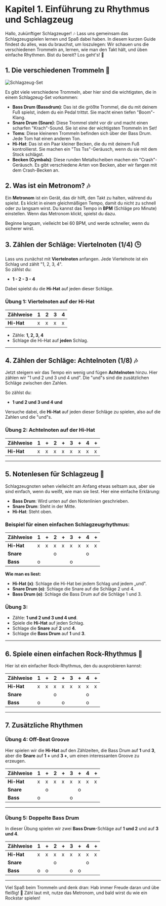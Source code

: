 # Kapitel 1. Einführung zu Rhythmus und Schlagzeug

Hallo, zukünftiger Schlagzeuger! 🎶 Lass uns gemeinsam das Schlagzeugspielen lernen und Spaß dabei haben. In diesem kurzen Guide findest du alles, was du brauchst, um loszulegen: Wir schauen uns die verschiedenen Trommeln an, lernen, wie man den Takt hält, und üben einfache Rhythmen. Bist du bereit? Los geht's! 🥁

## 1. Die verschiedenen Trommeln 🥁

<img src="/api/placeholder/400/320" alt="Schlagzeug-Set" />

Es gibt viele verschiedene Trommeln, aber hier sind die wichtigsten, die in einem Schlagzeug-Set vorkommen:

- **Bass Drum (Bassdrum)**: Das ist die größte Trommel, die du mit deinem Fuß spielst, indem du ein Pedal trittst. Sie macht einen tiefen "Boom"-Klang.
- **Snare Drum (Snare)**: Diese Trommel steht vor dir und macht einen scharfen "Krach"-Sound. Sie ist eine der wichtigsten Trommeln im Set!
- **Toms**: Diese kleineren Trommeln befinden sich über der Bass Drum. Jede Tom hat einen anderen Ton.
- **Hi-Hat**: Das ist ein Paar kleiner Becken, die du mit deinem Fuß kontrollierst. Sie machen ein "Tss Tss"-Geräusch, wenn du sie mit dem Stock schlägst.
- **Becken (Cymbals)**: Diese runden Metallscheiben machen ein "Crash"-Geräusch. Es gibt verschiedene Arten von Becken, aber wir fangen mit dem Crash-Becken an.

## 2. Was ist ein Metronom? 🎶

Ein **Metronom** ist ein Gerät, das dir hilft, den Takt zu halten, während du spielst. Es klickt in einem gleichmäßigen Tempo, damit du nicht zu schnell oder zu langsam wirst. Du kannst das Tempo in **BPM** (Schläge pro Minute) einstellen. Wenn das Metronom klickt, spielst du dazu.

Beginne langsam, vielleicht bei 60 BPM, und werde schneller, wenn du sicherer wirst.

## 3. Zählen der Schläge: Viertelnoten (1/4) 🕒

Lass uns zunächst mit **Viertelnoten** anfangen. Jede Viertelnote ist ein Schlag und zählt "1, 2, 3, 4".  
So zählst du:

- **1 - 2 - 3 - 4**

Dabei spielst du die **Hi-Hat** auf jeden dieser Schläge.

### Übung 1: Viertelnoten auf der Hi-Hat

| Zählweise   | 1    | 2    | 3    | 4    |
|-------------|------|------|------|------|
| **Hi-Hat**  | x    | x    | x    | x    |

- Zähle: **1, 2, 3, 4**
- Schlage die Hi-Hat auf **jeden** Schlag.

---

## 4. Zählen der Schläge: Achtelnoten (1/8) 🎶

Jetzt steigern wir das Tempo ein wenig und fügen **Achtelnoten** hinzu. Hier zählen wir "1 und 2 und 3 und 4 und". Die "und"s sind die zusätzlichen Schläge zwischen den Zahlen.

So zählst du:

- **1 und 2 und 3 und 4 und**

Versuche dabei, die **Hi-Hat** auf jeden dieser Schläge zu spielen, also auf die Zahlen und die "und"s.

### Übung 2: Achtelnoten auf der Hi-Hat

| Zählweise   | 1    | +    | 2    | +    | 3    | +    | 4    | +    |
|-------------|------|------|------|------|------|------|------|------|
| **Hi-Hat**  | x    | x    | x    | x    | x    | x    | x    | x    |

---

## 5. Notenlesen für Schlagzeug 📝

Schlagzeugnoten sehen vielleicht am Anfang etwas seltsam aus, aber sie sind einfach, wenn du weißt, wie man sie liest. Hier eine einfache Erklärung:

- **Bass Drum**: Wird unten auf den Notenlinien geschrieben.
- **Snare Drum**: Steht in der Mitte.
- **Hi-Hat**: Steht oben.

### Beispiel für einen einfachen Schlagzeugrhythmus:

| Zählweise   | 1    | +    | 2    | +    | 3    | +    | 4    | +    |
|-------------|------|------|------|------|------|------|------|------|
| **Hi-Hat**  | x    | x    | x    | x    | x    | x    | x    | x    |
| **Snare**   |      |      | o    |      |      |      | o    |      |
| **Bass**    | o    |      |      |      | o    |      |      |      |

**Wie man es liest:**

- **Hi-Hat (x)**: Schlage die Hi-Hat bei jedem Schlag und jedem „und".
- **Snare Drum (o)**: Schlage die Snare auf die Schläge 2 und 4.
- **Bass Drum (o)**: Schlage die Bass Drum auf die Schläge 1 und 3.

### Übung 3:

- Zähle: **1 und 2 und 3 und 4 und**.
- Spiele die **Hi-Hat** auf jeden Schlag.
- Schlage die **Snare** auf **2** und **4**.
- Schlage die **Bass Drum** auf **1** und **3**.

---

## 6. Spiele einen einfachen Rock-Rhythmus 🎵

Hier ist ein einfacher Rock-Rhythmus, den du ausprobieren kannst:

| Zählweise   | 1    | +    | 2    | +    | 3    | +    | 4    | +    |
|-------------|------|------|------|------|------|------|------|------|
| **Hi-Hat**  | x    | x    | x    | x    | x    | x    | x    | x    |
| **Snare**   |      |      | o    |      |      |      | o    |      |
| **Bass**    | o    |      |      | o    |      |      | o    |

---

## 7. Zusätzliche Rhythmen

### Übung 4: Off-Beat Groove

Hier spielen wir die **Hi-Hat** auf den Zählzeiten, die Bass Drum auf **1** und **3**, aber die **Snare** auf **1 +** und **3 +**, um einen interessanten Groove zu erzeugen.

| Zählweise   | 1    | +    | 2    | +    | 3    | +    | 4    | +    |
|-------------|------|------|------|------|------|------|------|------|
| **Hi-Hat**  | x    | x    | x    | x    | x    | x    | x    | x    |
| **Snare**   |      | o    |      |      |      | o    |      |      |
| **Bass**    | o    |      |      |      | o    |      |      |      |

---

### Übung 5: Doppelte Bass Drum

In dieser Übung spielen wir zwei **Bass Drum**-Schläge auf **1 und 2** und auf **3 und 4**.

| Zählweise   | 1    | +    | 2    | +    | 3    | +    | 4    | +    |
|-------------|------|------|------|------|------|------|------|------|
| **Hi-Hat**  | x    | x    | x    | x    | x    | x    | x    | x    |
| **Snare**   |      |      | o    |      |      |      | o    |      |
| **Bass**    | o    | o    |      |      | o    | o    |      |      |

---

Viel Spaß beim Trommeln und denk dran: Hab immer Freude daran und übe fleißig! 🎵 Zähl laut mit, nutze das Metronom, und bald wirst du wie ein Rockstar spielen!
